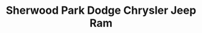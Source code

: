 ---
title: "Sherwood Park Dodge Chrysler Jeep Ram"
url: /sherwood-park/sherwood-park-dodge-chrysler-jeep-ram/
shop: car repair
---